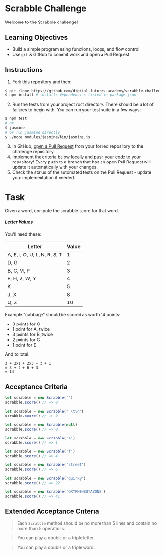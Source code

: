 # Scrabble Challenge

Welcome to the Scrabble challenge!

## Learning Objectives
- Build a simple program using functions, loops, and flow control
- Use `git` & GitHub to commit work and open a Pull Request

## Instructions

1. Fork this repository and then:
```sh
$ git clone https://github.com/digital-futures-academy/scrabble-challenge.git && cd scrabble-challenge
$ npm install # installs dependencies listed in package.json
```
2. Run the tests from your project root directory. There should be a lot of failures to begin with. You can run your test suite in a few ways:
```sh
$ npm test
# or
$ jasmine
# or run jasmine directly
$ ./node_modules/jasmine/bin/jasmine.js
```
3. In GitHub, [open a Pull Request](https://docs.github.com/en/github/collaborating-with-issues-and-pull-requests/creating-a-pull-request) from your forked repository to the challenge repository.
4. Implement the criteria below locally and [push your code](https://docs.github.com/en/github/managing-files-in-a-repository/adding-a-file-to-a-repository-using-the-command-line) to your repository! Every push to a branch  that has an open Pull Request will update it automatically with your changes.
5. Check the status of the automated tests on the Pull Request - update your implementation if needed.

# Task

Given a word, compute the scrabble score for that word.

##### Letter Values

You'll need these:

| Letter                        | Value  |
| ----                          |  ----  |
| A, E, I, O, U, L, N, R, S, T  |     1  |
| D, G                          |     2  |
| B, C, M, P                    |     3  |
| F, H, V, W, Y                 |     4  |
| K                             |     5  |
| J, X                          |     8  |
| Q, Z                          |     10 |

Example
"cabbage" should be scored as worth 14 points:

- 3 points for C
- 1 point for A, twice
- 3 points for B, twice
- 2 points for G
- 1 point for E

And to total:

```
3 + 2x1 + 2x3 + 2 + 1
= 3 + 2 + 6 + 3
= 14
```

## Acceptance Criteria

```javascript
let scrabble = new Scrabble('')
scrabble.score() // => 0

let scrabble = new Scrabble(" \t\n")
scrabble.score() // => 0

let scrabble = new Scrabble(null)
scrabble.score() // => 0

let scrabble = new Scrabble('a')
scrabble.score() // => 1

let scrabble = new Scrabble('f')
scrabble.score() // => 4

let scrabble = new Scrabble('street')
scrabble.score() // => 6

let scrabble = new Scrabble('quirky')
scrabble.score() // => 22

let scrabble = new Scrabble('OXYPHENBUTAZONE')
scrabble.score() // => 41
```

## Extended Acceptance Criteria
> Each `Scrabble` method should be no more than 5 lines and contain no more than 5 operations.

> You can play a double or a triple letter.

> You can play a double or a triple word.
